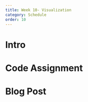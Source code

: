 ```yaml
---
title: Week 10- Visualization
category: Schedule
order: 10
---
```


# Intro

# Code Assignment

# Blog Post